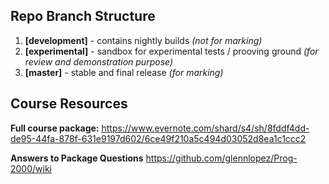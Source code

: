 Repo Branch Structure
---
1. <b>[development]</b> - contains nightly builds <i>(not for marking) </i> 
2. <b>[experimental]</b> - sandbox for experimental tests / prooving ground <i>(for review and demonstration purpose)</i>
3. <b>[master]</b> - stable and final release <i>(for marking)</i>

Course Resources
---
<b>Full course package:</b>	
https://www.evernote.com/shard/s4/sh/8fddf4dd-de95-44fa-878f-631e9197d602/6ce49f210a5c494d03052d8ea1c1ccc2

<b>Answers to Package Questions</b>	
https://github.com/glennlopez/Prog-2000/wiki
